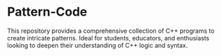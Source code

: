 # Pattern-Code
This repository provides a comprehensive collection of C++ programs to create intricate patterns. Ideal for students, educators, and enthusiasts looking to deepen their understanding of C++ logic and syntax.
